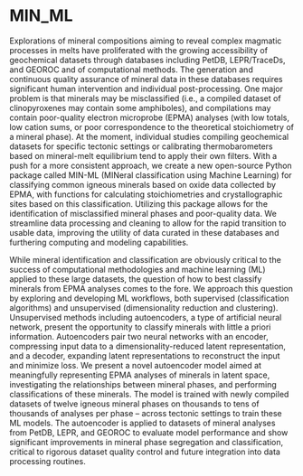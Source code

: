 # MIN_ML

Explorations of mineral compositions aiming to reveal complex magmatic processes in melts have proliferated with the growing accessibility of geochemical datasets through databases including PetDB, LEPR/TraceDs, and GEOROC and of computational methods. The generation and continuous quality assurance of mineral data in these databases requires significant human intervention and individual post-processing. One major problem is that minerals may be misclassified (i.e., a compiled dataset of clinopyroxenes may contain some amphiboles), and compilations may contain poor-quality electron microprobe (EPMA) analyses (with low totals, low cation sums, or poor correspondence to the theoretical stoichiometry of a mineral phase). At the moment, individual studies compiling geochemical datasets for specific tectonic settings or calibrating thermobarometers based on mineral-melt equilibrium tend to apply their own filters. With a push for a more consistent approach, we create a new open-source Python package called MIN-ML (MINeral classification using Machine Learning) for classifying common igneous minerals based on oxide data collected by EPMA, with functions for calculating stoichiometries and crystallographic sites based on this classification. Utilizing this package allows for the identification of misclassified mineral phases and poor-quality data. We streamline data processing and cleaning to allow for the rapid transition to usable data, improving the utility of data curated in these databases and furthering computing and modeling capabilities. 

While mineral identification and classification are obviously critical to the success of computational methodologies and machine learning (ML) applied to these large datasets, the question of how to best classify minerals from EPMA analyses comes to the fore. We approach this question by exploring and developing ML workflows, both supervised (classification algorithms) and unsupervised (dimensionality reduction and clustering). Unsupervised methods including autoencoders, a type of artificial neural network, present the opportunity to classify minerals with little a priori information. Autoencoders pair two neural networks with an encoder, compressing input data to a dimensionality-reduced latent representation, and a decoder, expanding latent representations to reconstruct the input and minimize loss. We present a novel autoencoder model aimed at meaningfully representing EPMA analyses of minerals in latent space, investigating the relationships between mineral phases, and performing classifications of these minerals. The model is trained with newly compiled datasets of twelve igneous mineral phases on thousands to tens of thousands of analyses per phase – across tectonic settings to train these ML models. The autoencoder is applied to datasets of mineral analyses from PetDB, LEPR, and GEOROC to evaluate model performance and show significant improvements in mineral phase segregation and classification, critical to rigorous dataset quality control and future integration into data processing routines. 

